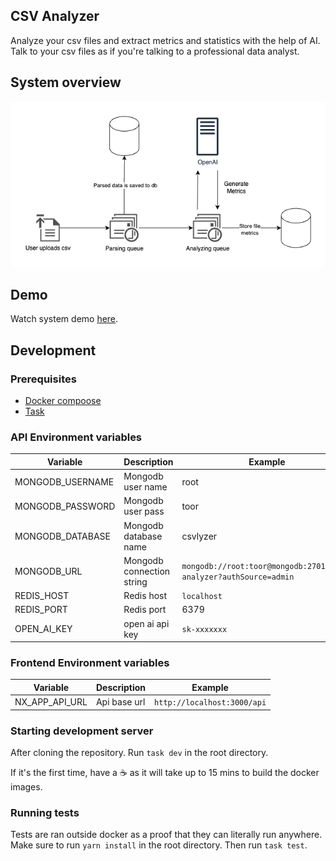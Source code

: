 ## CSV Analyzer

Analyze your csv files and extract metrics and statistics with the help of AI. Talk to your csv files as if you're talking to a professional data analyst.

## System overview

![System pipeline](./system.png)

## Demo

Watch system demo [here](https://www.loom.com/share/840f089e67de42ad93e6bc14704d0a62).

## Development

### Prerequisites

- [Docker compoose](https://docs.docker.com/compose/install/)
- [Task](https://taskfile.dev/installation/)

### API Environment variables

| Variable         | Description               | Example                                                           |
| ---------------- | ------------------------- | ----------------------------------------------------------------- |
| MONGODB_USERNAME | Mongodb user name         | root                                                              |
| MONGODB_PASSWORD | Mongodb user pass         | toor                                                              |
| MONGODB_DATABASE | Mongodb database name     | csvlyzer                                                          |
| MONGODB_URL      | Mongodb connection string | `mongodb://root:toor@mongodb:27017/csv-analyzer?authSource=admin` |
| REDIS_HOST       | Redis host                | `localhost`                                                       |
| REDIS_PORT       | Redis port                | 6379                                                              |
| OPEN_AI_KEY      | open ai api key           | `sk-xxxxxxx`                                                      |

### Frontend Environment variables

| Variable       | Description  | Example                     |
| -------------- | ------------ | --------------------------- |
| NX_APP_API_URL | Api base url | `http://localhost:3000/api` |

### Starting development server

After cloning the repository. Run `task dev` in the root directory.

If it's the first time, have a ☕ as it will take up to 15 mins to build the docker images.

### Running tests

Tests are ran outside docker as a proof that they can literally run anywhere. Make sure to run `yarn install` in the root directory. Then run `task test`.
